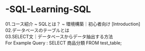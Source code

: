 # -SQL-Learning-SQL                                                   
01.コース紹介 ~ SQLとは？ ~ 環境構築｜初心者向け [Introduction]                
02.データベースのテーブルとは                                               
03.SELECT文｜データベースからデータ抽出する方法                            
For Example Query : SELECT  商品分類 FROM test_table;                   
